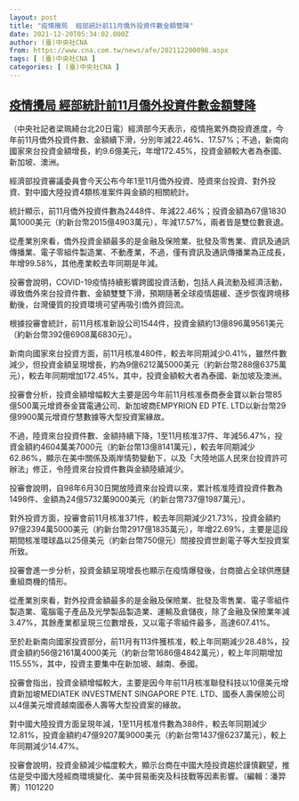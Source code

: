 ```yaml
---
layout: post
title: "疫情攪局  經部統計前11月僑外投資件數金額雙降"
date: 2021-12-20T05:34:02.000Z
author: (臺)中央社CNA
from: https://www.cna.com.tw/news/afe/202112200098.aspx
tags: [ (臺)中央社CNA ]
categories: [ (臺)中央社CNA ]
---
```

<!--1639978442000-->
[疫情攪局  經部統計前11月僑外投資件數金額雙降](https://www.cna.com.tw/news/afe/202112200098.aspx)
------

<div>
<div></div><div><p>（中央社記者梁珮綺台北20日電）經濟部今天表示，疫情拖累外商投資進度，今年前11月僑外投資件數、金額續下滑，分別年減22.46%、17.57%；不過，新南向國家來台投資金額增長，約9.6億美元，年增172.45%，投資金額較大者為泰國、新加坡、澳洲。</p><p>經濟部投資審議委員會今天公布今年1至11月僑外投資、陸資來台投資、對外投資、對中國大陸投資4類核准案件與金額的相關統計。</p><p>統計顯示，前11月僑外投資件數為2448件、年減22.46%；投資金額為67億1830萬1000美元（約新台幣2015億4903萬元），年減17.57%，兩者皆是雙位數衰退。</p><p>從產業別來看，僑外投資金額最多的是金融及保險業、批發及零售業、資訊及通訊傳播業、電子零組件製造業、不動產業，不過，僅有資訊及通訊傳播業為正成長，年增99.58%，其他產業較去年同期是年減。</p><p>投審會說明，COVID-19疫情持續影響跨國投資活動，包括人員流動及經濟活動，導致僑外來台投資件數、金額雙雙下滑，預期隨著全球疫情趨緩、逐步恢復跨境移動後，台灣優質的投資環境可望再吸引僑外資回流。</p><p>根據投審會統計，前11月核准新設公司1544件，投資金額約13億896萬9561美元（約新台幣392億6908萬6830元）。</p><p>新南向國家來台投資方面，前11月核准480件，較去年同期減少0.41%，雖然件數減少，但投資金額呈現增長，約為9億6212萬5000美元（約新台幣288億6375萬元），較去年同期增加172.45%，其中，投資金額較大者為泰國、新加坡及澳洲。</p><p>投審會分析，投資金額增幅較大主要是因今年前11月核准泰商泰金寶以新台幣85億500萬元增資泰金寶電通公司、新加坡商EMPYRION ED PTE. LTD以新台幣29億9900萬元增資佇慧數據等大型投資案緣故。</p><p>不過，陸資來台投資件數、金額持續下降，1至11月核准37件、年減56.47%，投資金額約4604萬美7000元（約新台幣13億8141萬元），較去年同期減少62.86%，顯示在美中關係及兩岸情勢變動下，以及「大陸地區人民來台投資許可辦法」修正，令陸資來台投資件數與金額陸續減少。</p><p>投審會說明，自98年6月30日開放陸資來台投資以來，累計核准陸資投資件數為1498件、金額為24億5732萬9000美元（約新台幣737億1987萬元）。</p><p>對外投資方面，投審會前11月核准371件，較去年同期減少21.73%，投資金額約97億2394萬5000美元（約新台幣2917億1835萬元），年增22.69%，主要是這段期間核准環球晶以25億美元（約新台幣750億元）間接投資世創電子等大型投資案所致。</p><p>投審會進一步分析，投資金額呈現增長也顯示在疫情爆發後，台商搶占全球供應鏈重組商機的情形。</p><p>從產業別來看，對外投資金額最多的是金融及保險業、批發及零售業、電子零組件製造業、電腦電子產品及光學製品製造業、運輸及倉儲夜，除了金融及保險業年減3.47%，其餘產業都呈現三位數增長，又以電子零組件最多，高達607.41%。</p><p>至於赴新南向國家投資部分，前11月有113件獲核准，較上年同期減少28.48%，投資金額約56億2161萬4000美元（約新台幣1686億4842萬元），較上年同期增加115.55%，其中，投資主要集中在新加坡、越南、泰國。</p><p>投審會指出，投資金額增幅較大，主要是因今年前11月核准聯發科技以10億美元增資新加坡MEDIATEK INVESTMENT SINGAPORE PTE. LTD、國泰人壽保險公司以4億美元增資越南國泰人壽等大型投資案的緣故。</p><p>對中國大陸投資方面呈現年減，1至11月核准件數為388件，較去年同期減少12.81%，投資金額約47億9207萬9000美元（約新台幣1437億6237萬元），較上年同期減少14.47%。</p><p>投審會說明，投資金額減少幅度較大，顯示台商在中國大陸投資趨於謹慎觀望，推估是受中國大陸經商環境變化、美中貿易衝突及科技戰等因素影響。（編輯：潘羿菁）1101220</p></div>
</div>
